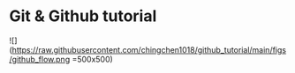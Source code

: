 # Git & Github tutorial

![](https://raw.githubusercontent.com/chingchen1018/github_tutorial/main/figs/github_flow.png =500x500)